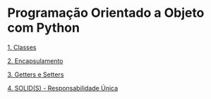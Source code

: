 # Programação Orientado a Objeto com Python

<a href="https://github.com/MuriloOliveira99/poo-python/blob/main/1_classes.ipynb" target="_blank">1. Classes</a>

<a href="https://github.com/MuriloOliveira99/poo-python/blob/main/2_encapsulamento.ipynb" target="_blank">2. Encapsulamento</a>

<a href="https://github.com/MuriloOliveira99/poo-python/blob/main/3_getters_setters.ipynb" target="_blank">3. Getters e Setters</a>

<a href="https://github.com/MuriloOliveira99/poo-python/blob/main/4_SOLIDS.ipynb" target="_blank">4. SOLID(S) - Responsabilidade Única</a>



